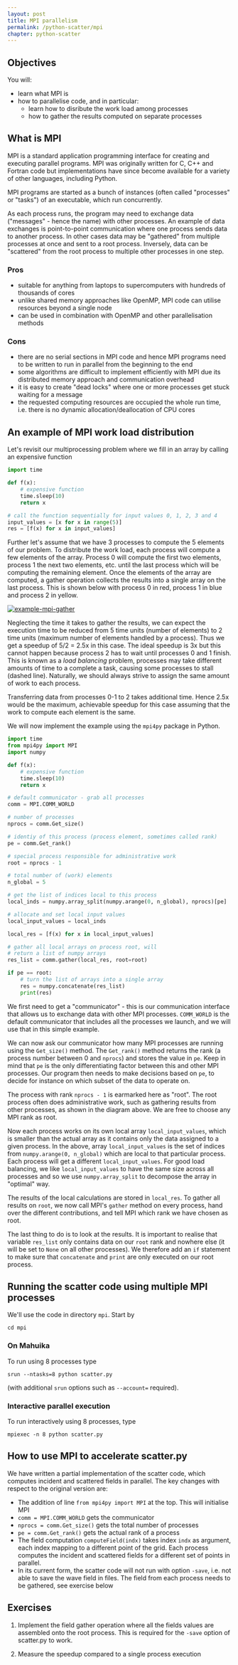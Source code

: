 ```yaml
---
layout: post
title: MPI parallelism
permalink: /python-scatter/mpi
chapter: python-scatter
---
```



## Objectives

You will:

* learn what MPI is
* how to parallelise code, and in particular:
	* learn how to disribute the work load among processes
	* how to gather the results computed on separate processes

## What is MPI

MPI is a standard application programming interface for creating and executing parallel programs. MPI was originally written for C, C++ and Fortran code but implementations have since become available for a variety of other languages, including Python.

MPI programs are started as a bunch of instances (often called "processes" or "tasks") of an executable, which run concurrently.

As each process runs, the program may need to exchange data ("messages" - hence the name) with other processes. An example of data exchanges is point-to-point communication where one process sends data to another process. In other cases data may be "gathered" from multiple processes at once and sent to a root process. Inversely, data can be "scattered" from the root process to multiple other processes in one step.

### Pros

 * suitable for anything from laptops to supercomputers with hundreds of thousands of cores
 * unlike shared memory approaches like OpenMP, MPI code can utilise resources beyond a single node
 * can be used in combination with OpenMP and other parallelisation methods

### Cons

 * there are no serial sections in MPI code and hence MPI programs need to be written to run in parallel from the beginning to the end
 * some algorithms are difficult to implement efficiently with MPI due its distributed memory approach and communication overhead
 * it is easy to create "dead locks" where one or more processes get stuck waiting for a message
 * the requested computing resources are occupied the whole run time, i.e. there is no dynamic allocation/deallocation of CPU cores

## An example of MPI work load distribution

Let's revisit our multiprocessing problem where we fill in an array by calling an expensive function
```python
import time

def f(x):
	# expensive function
	time.sleep(10)
	return x

# call the function sequentially for input values 0, 1, 2, 3 and 4
input_values = [x for x in range(5)]
res = [f(x) for x in input_values]
```

Further let's assume that we have 3 processes to compute the 5 elements of our problem. To distribute the work load, each process will compute a few elements of the array. Process 0 will compute the first two elements, process 1 the next two elements, etc. until the last process which will be computing the remaining element. Once the elements of the array are computed, a gather operation collects the results into a single array on the last process. This is shown below with process 0 in red, process 1 in blue and process 2 in yellow. 


[![example-mpi-gather](images/example-mpi-gather.png)](images/example-mpi-gather.png)


Neglecting the time it takes to gather the results, we can expect the execution time to be reduced from 5 time units (number of elements) to 2 time units (maximum number of elements handled by a process). Thus we get a speedup of 5/2 = 2.5x in this case. The ideal speedup is 3x but this cannot happen because process 2 has to wait until processes 0 and 1 finish. This is known as a *load balancing* problem, processes may take different amounts of time to a complete a task, causing some processes to stall (dashed line). Naturally, we should always strive to assign the same amount of work to each process.   

Transferring data from processes 0-1 to 2 takes additional time. Hence 2.5x would be the maximum, achievable speedup for this case assuming that the work to compute each element is the same.



We will now implement the example using the `mpi4py` package in Python.

```python
import time
from mpi4py import MPI
import numpy

def f(x):
    # expensive function
    time.sleep(10)
    return x

# default communicator - grab all processes
comm = MPI.COMM_WORLD

# number of processes
nprocs = comm.Get_size()

# identiy of this process (process element, sometimes called rank)
pe = comm.Get_rank()

# special process responsible for administrative work
root = nprocs - 1

# total number of (work) elements
n_global = 5

# get the list of indices local to this process
local_inds = numpy.array_split(numpy.arange(0, n_global), nprocs)[pe]

# allocate and set local input values 
local_input_values = local_inds

local_res = [f(x) for x in local_input_values]

# gather all local arrays on process root, will 
# return a list of numpy arrays
res_list = comm.gather(local_res, root=root)

if pe == root:
    # turn the list of arrays into a single array
    res = numpy.concatenate(res_list)
    print(res)
```

We first need to get a "communicator" - this is our communication interface that allows us to exchange data with other MPI processes. `COMM_WORLD` is the default communicator that includes all the processes we launch, and we will use that in this simple example.

We can now ask our communicator how many MPI processes are running using the `Get_size()` method. The `Get_rank()` method returns the rank (a process number between 0 and `nprocs`) and stores the value in `pe`. Keep in mind that `pe` is the only differentiating factor between this and other MPI processes. Our program then needs to make decisions based on `pe`, to decide for instance on which subset of the data to operate on.

The process with rank `nprocs - 1` is earmarked here as "root". The root process often does administrative work, such as gathering results from other processes, as shown in the diagram above. We are free to choose any MPI rank as root.

Now each process works on its own local array `local_input_values`, which is smaller than the actual array as it contains only the data assigned to a given process. In the above, array `local_input_values` is the set of indices from `numpy.arange(0, n_global)` which are local to that particular process. Each process will get a different  `local_input_values`. For good load balancing, we like `local_input_values` to have the same size across all processes and so we use `numpy.array_split` to decompose the array in "optimal" way.

The results of the local calculations are stored in `local_res`. To gather all results on `root`, we now call MPI's `gather` method on every process, hand over the different contributions, and tell MPI which rank we have chosen as root.

The last thing to do is to look at the results. It is important to realise that variable `res_list` only contains data on our `root` rank and nowhere else (it will be set to `None` on all other processes). We therefore add an `if` statement to make sure that `concatenate` and `print` are only executed on our root process.

## Running the scatter code using multiple MPI processes

We'll use the code in directory `mpi`. Start by
```
cd mpi
```

### On Mahuika

To run using 8 processes type
```
srun --ntasks=8 python scatter.py
```
(with additional `srun` options such as `--account=` required).  

### Interactive parallel execution

To run interactively using 8 processes, type
```
mpiexec -n 8 python scatter.py
```

## How to use MPI to accelerate scatter.py

We have written a partial implementation of the scatter code, which computes incident and scattered fields in parallel. The key changes with respect to the original version are:

 * The addition of line `from mpi4py import MPI` at the top. This will initialise MPI
 * `comm = MPI.COMM_WORLD` gets the communicator
 * `nprocs = comm.Get_size()` gets the total number of processes
 * `pe = comm.Get_rank()` gets the actual rank of a process
 * The field computation `computeField(indx)` takes index `indx` as argument, each index mapping to a different point of the grid. Each process computes the incident and scattered fields for a different set of points in parallel. 
 * In its current form, the scatter code will not run with option `-save`, i.e. not able to save the wave field in files. The field from each process needs to be gathered, see exercise below

## Exercises


 1. Implement the field gather operation where all the fields values are assembled onto the root process. This is required for the `-save` option of scatter.py to work.

 2. Measure the speedup compared to a single process execution
